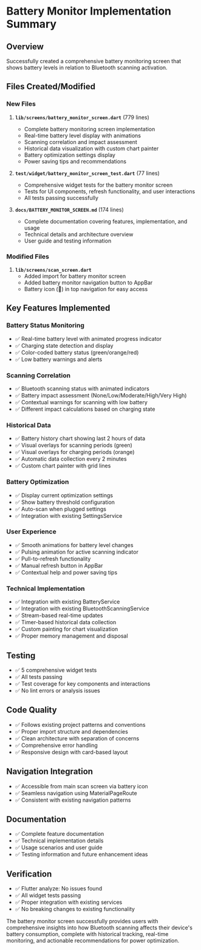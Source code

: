 # Battery Monitor Implementation Summary

## Overview
Successfully created a comprehensive battery monitoring screen that shows battery levels in relation to Bluetooth scanning activation.

## Files Created/Modified

### New Files
1. **`lib/screens/battery_monitor_screen.dart`** (779 lines)
   - Complete battery monitoring screen implementation
   - Real-time battery level display with animations
   - Scanning correlation and impact assessment
   - Historical data visualization with custom chart painter
   - Battery optimization settings display
   - Power saving tips and recommendations

2. **`test/widget/battery_monitor_screen_test.dart`** (77 lines)
   - Comprehensive widget tests for the battery monitor screen
   - Tests for UI components, refresh functionality, and user interactions
   - All tests passing successfully

3. **`docs/BATTERY_MONITOR_SCREEN.md`** (174 lines)
   - Complete documentation covering features, implementation, and usage
   - Technical details and architecture overview
   - User guide and testing information

### Modified Files
1. **`lib/screens/scan_screen.dart`**
   - Added import for battery monitor screen
   - Added battery monitor navigation button to AppBar
   - Battery icon (🔋) in top navigation for easy access

## Key Features Implemented

### Battery Status Monitoring
- ✅ Real-time battery level with animated progress indicator
- ✅ Charging state detection and display
- ✅ Color-coded battery status (green/orange/red)
- ✅ Low battery warnings and alerts

### Scanning Correlation
- ✅ Bluetooth scanning status with animated indicators
- ✅ Battery impact assessment (None/Low/Moderate/High/Very High)
- ✅ Contextual warnings for scanning with low battery
- ✅ Different impact calculations based on charging state

### Historical Data
- ✅ Battery history chart showing last 2 hours of data
- ✅ Visual overlays for scanning periods (green)
- ✅ Visual overlays for charging periods (orange)
- ✅ Automatic data collection every 2 minutes
- ✅ Custom chart painter with grid lines

### Battery Optimization
- ✅ Display current optimization settings
- ✅ Show battery threshold configuration
- ✅ Auto-scan when plugged settings
- ✅ Integration with existing SettingsService

### User Experience
- ✅ Smooth animations for battery level changes
- ✅ Pulsing animation for active scanning indicator
- ✅ Pull-to-refresh functionality
- ✅ Manual refresh button in AppBar
- ✅ Contextual help and power saving tips

### Technical Implementation
- ✅ Integration with existing BatteryService
- ✅ Integration with existing BluetoothScanningService
- ✅ Stream-based real-time updates
- ✅ Timer-based historical data collection
- ✅ Custom painting for chart visualization
- ✅ Proper memory management and disposal

## Testing
- ✅ 5 comprehensive widget tests
- ✅ All tests passing
- ✅ Test coverage for key components and interactions
- ✅ No lint errors or analysis issues

## Code Quality
- ✅ Follows existing project patterns and conventions
- ✅ Proper import structure and dependencies
- ✅ Clean architecture with separation of concerns
- ✅ Comprehensive error handling
- ✅ Responsive design with card-based layout

## Navigation Integration
- ✅ Accessible from main scan screen via battery icon
- ✅ Seamless navigation using MaterialPageRoute
- ✅ Consistent with existing navigation patterns

## Documentation
- ✅ Complete feature documentation
- ✅ Technical implementation details
- ✅ Usage scenarios and user guide
- ✅ Testing information and future enhancement ideas

## Verification
- ✅ Flutter analyze: No issues found
- ✅ All widget tests passing
- ✅ Proper integration with existing services
- ✅ No breaking changes to existing functionality

The battery monitor screen successfully provides users with comprehensive insights into how Bluetooth scanning affects their device's battery consumption, complete with historical tracking, real-time monitoring, and actionable recommendations for power optimization.
